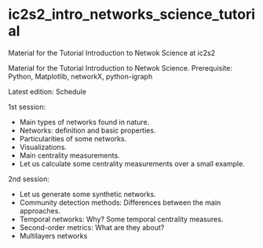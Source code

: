 # ic2s2_intro_networks_science_tutorial
Material for the Tutorial Introduction to Netwok Science at ic2s2

Material for the Tutorial Introduction to Netwok Science.
Prerequisite: Python, Matplotlib, networkX, python-igraph

Latest edition: 
                                                       Schedule 

1st session: 
- Main types of networks found in nature.
- Networks: definition and basic properties.
- Particularities of some networks.
- Visualizations.
- Main centrality measurements.
- Let us calculate some centrality measurements over a small example.

2nd session:
- Let us generate some synthetic networks.
- Community detection methods: Differences between the main approaches.
- Temporal networks: Why? Some temporal centrality measures.
- Second-order metrics: What are they about?
- Multilayers networks
